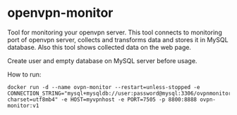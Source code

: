 # openvpn-monitor

Tool for monitoring your openvpn server. This tool connects to monitoring port of openvpn server, 
collects and transforms data and stores it in MySQL database. Also this tool shows collected data
on the web page.

Create user and empty database on MySQL server before usage.

How to run:

```
docker run -d --name ovpn-monitor --restart=unless-stopped -e CONNECTION_STRING="mysql+mysqldb://user:password@mysql:3306/ovpnmonitor?charset=utf8mb4" -e HOST=myvpnhost -e PORT=7505 -p 8800:8888 ovpn-monitor:v1
```

